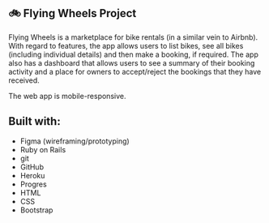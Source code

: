 <h2> 🚲 Flying Wheels Project </h2>

Flying Wheels is a marketplace for bike rentals (in a similar vein to Airbnb). With regard to features, the app allows users to list bikes, see all bikes (including individual details) and then make a booking, if required. The app also has a dashboard that allows users to see a summary of their booking activity and a place for owners to accept/reject the bookings that they have received.

The web app is mobile-responsive.

<h2> Built with: </h2>
<p>
  
- Figma (wireframing/prototyping)
- Ruby on Rails
- git
- GitHub
- Heroku
- Progres
- HTML
- CSS
- Bootstrap
  
</p>  
